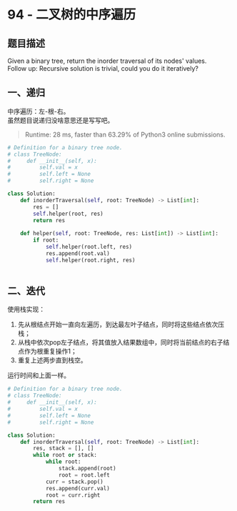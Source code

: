 # 94 - 二叉树的中序遍历

## 题目描述
Given a binary tree, return the inorder traversal of its nodes' values.  
Follow up: Recursive solution is trivial, could you do it iteratively?


## 一、递归
中序遍历：左-根-右。  
虽然题目说递归没啥意思还是写写吧。

> Runtime: 28 ms, faster than 63.29% of Python3 online submissions.

```python
# Definition for a binary tree node.
# class TreeNode:
#     def __init__(self, x):
#         self.val = x
#         self.left = None
#         self.right = None

class Solution:
    def inorderTraversal(self, root: TreeNode) -> List[int]:
        res = []
        self.helper(root, res)
        return res
        
    def helper(self, root: TreeNode, res: List[int]) -> List[int]:
        if root:
            self.helper(root.left, res)
            res.append(root.val)
            self.helper(root.right, res)
        
```


## 二、迭代
使用栈实现：
1. 先从根结点开始一直向左遍历，到达最左叶子结点，同时将这些结点依次压栈；
2. 从栈中依次pop左子结点，将其值放入结果数组中，同时将当前结点的右子结点作为根重复操作1；
3. 重复上述两步直到栈空。

运行时间和上面一样。
```python
# Definition for a binary tree node.
# class TreeNode:
#     def __init__(self, x):
#         self.val = x
#         self.left = None
#         self.right = None

class Solution:
    def inorderTraversal(self, root: TreeNode) -> List[int]:
        res, stack = [], []
        while root or stack:
            while root:
                stack.append(root)
                root = root.left
            curr = stack.pop()
            res.append(curr.val)
            root = curr.right
        return res
            
                
            
        
```
